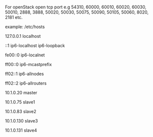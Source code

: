 For openStack open tcp port e.g 54310, 60000, 60010, 60020, 60030, 50010, 2888, 3888, 50020, 50030, 50075, 50090, 50105, 50060, 8020,  2181
etc.

example: /etc/hosts

127.0.0.1  localhost

::1     ip6-localhost ip6-loopback

fe00::0 ip6-localnet

ff00::0 ip6-mcastprefix

ff02::1 ip6-allnodes

ff02::2 ip6-allrouters

10.1.0.20    master

10.1.0.75    slave1

10.1.0.83    slave2

10.1.0.130   slave3

10.1.0.131   slave4
